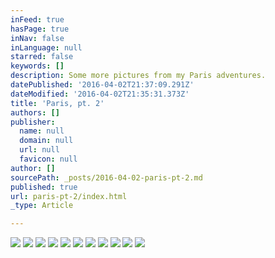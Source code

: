 ```yaml
---
inFeed: true
hasPage: true
inNav: false
inLanguage: null
starred: false
keywords: []
description: Some more pictures from my Paris adventures.
datePublished: '2016-04-02T21:37:09.291Z'
dateModified: '2016-04-02T21:35:31.373Z'
title: 'Paris, pt. 2'
authors: []
publisher:
  name: null
  domain: null
  url: null
  favicon: null
author: []
sourcePath: _posts/2016-04-02-paris-pt-2.md
published: true
url: paris-pt-2/index.html
_type: Article

---
```

![](https://the-grid-user-content.s3-us-west-2.amazonaws.com/cddd061a-212b-4adf-9089-b78c5689b742.jpg)
![](https://the-grid-user-content.s3-us-west-2.amazonaws.com/a43dffa5-f940-4673-8547-a3c8ef389171.jpg)
![](https://the-grid-user-content.s3-us-west-2.amazonaws.com/a35315a5-5734-4d04-9236-948fdcd7c61a.jpg)
![](https://the-grid-user-content.s3-us-west-2.amazonaws.com/0b99920c-a573-4d7f-8cb5-161b31258162.jpg)
![](https://the-grid-user-content.s3-us-west-2.amazonaws.com/f30a23d0-f8f2-4bac-8895-974c24cbae33.jpg)
![](https://the-grid-user-content.s3-us-west-2.amazonaws.com/d2a8ad62-abe1-4dbc-91e9-f04059c5bc7a.jpg)
![](https://the-grid-user-content.s3-us-west-2.amazonaws.com/005a952d-3ed2-47a6-ba69-861789c0fa05.jpg)
![](https://the-grid-user-content.s3-us-west-2.amazonaws.com/7b44e4cf-3894-4906-b36a-7404c375c649.jpg)
![](https://the-grid-user-content.s3-us-west-2.amazonaws.com/7ffc80aa-fc3b-4f4c-b947-b11cd060c41e.jpg)
![](https://the-grid-user-content.s3-us-west-2.amazonaws.com/4582aa62-87d3-4818-b7b0-1f8f37767b34.jpg)
![](https://the-grid-user-content.s3-us-west-2.amazonaws.com/f27de590-e4cc-4525-831c-d430ea16d08d.jpg)